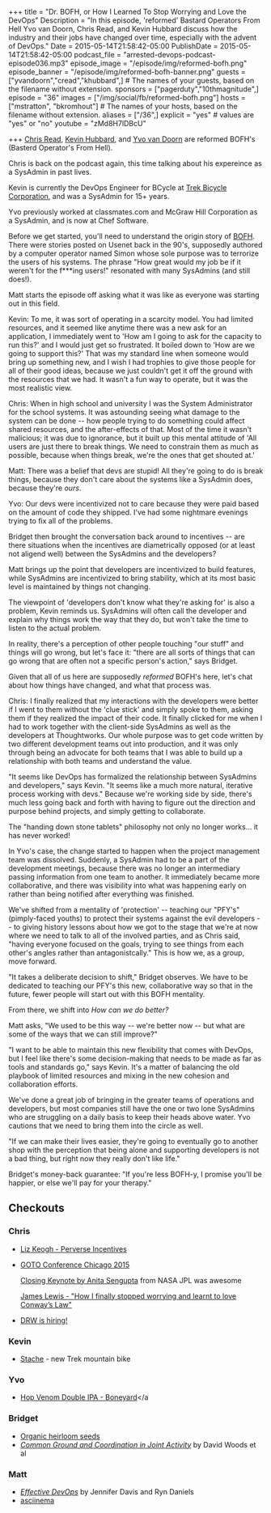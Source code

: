 +++
title = "Dr. BOFH, or How I Learned To Stop Worrying and Love the DevOps"
Description = "In this episode, 'reformed' Bastard Operators From Hell Yvo van Doorn, Chris Read, and Kevin Hubbard discuss how the industry and their jobs have changed over time, especially with the advent of DevOps."
Date = 2015-05-14T21:58:42-05:00
PublishDate = 2015-05-14T21:58:42-05:00
podcast_file = "arrested-devops-podcast-episode036.mp3"
episode_image = "/episode/img/reformed-bofh.png"
episode_banner = "/episode/img/reformed-bofh-banner.png"
guests = ["yvandoorn","cread","khubbard",] # The names of your guests, based on the filename without extension.
sponsors = ["pagerduty","10thmagnitude",]
episode = "36"
images = ["/img/social/fb/reformed-bofh.png"]
hosts = ["mstratton", "bkromhout"] # The names of your hosts, based on the filename without extension.
aliases = ["/36",]
explicit = "yes" # values are "yes" or "no"
youtube = "zMd8H7lDBcU"

+++
[Chris Read](https://twitter.com/cread), [Kevin Hubbard](https://twitter.com/kj_hubbard), and [Yvo van Doorn](https://twitter.com/yvov) are reformed BOFH's (Basterd Operator's From Hell).

Chris is back on the podcast again, this time talking about his expereince as a SysAdmin in past lives.

Kevin is currently the DevOps Engineer for BCycle at [Trek Bicycle Corporation](), and was a SysAdmin for 15+ years.

Yvo previously worked at classmates.com and McGraw Hill Corporation as a SysAdmin, and is now at Chef Software.

Before we get started, you'll need to understand the origin story of [BOFH](http://bofh.bjash.com/). There were stories posted on Usenet back in the 90's, supposedly authored by a computer operator named Simon whose sole purpose was to terrorize the users of his systems. The phrase "How great would my job be if it weren't for the f***ing users!" resonated with many SysAdmins (and still does!).

Matt starts the episode off asking what it was like as everyone was starting out in this field.

Kevin: To me, it was sort of operating in a scarcity model. You had limited resources, and it seemed like anytime there was a new ask for an application, I immediately went to 'How am I going to ask for the capacity to run this?' and I would just get so frustrated. It boiled down to 'How are we going to support this?' That was my standard line when someone would bring up something new, and I wish I had trophies to give those people for all of their good ideas, because we just couldn't get it off the ground with the resources that we had. It wasn't a fun way to operate, but it was the most realistic view.

Chris: When in high school and university I was the System Administrator for the school systems. It was astounding seeing what damage to the system can be done -- how people trying to do something could affect shared resources, and the after-effects of that. Most of the time it wasn't malicious; it was due to ignorance, but it built up this mental attitude of 'All users are just there to break things. We need to constrain them as much as possible, because when things break, we're the ones that get shouted at.'

Matt: There was a belief that devs are stupid! All they're going to do is break things, because they don't care about the systems like a SysAdmin does, because they're _ours_.

Yvo: Our devs were incentivized not to care because they were paid based on the amount of code they shipped. I've had some nightmare evenings trying to fix all of the problems.

Bridget then brought the conversation back around to incentives -- are there situations when the incentives are diametrically opposed (or at least not aligend well) between the SysAdmins and the developers?

Matt brings up the point that developers are incentivized to build features, while SysAdmins are incentivized to bring stability, which at its most basic level is maintained by things not changing.

The viewpoint of 'developers don't know what they're asking for' is also a problem, Kevin reminds us. SysAdmins will often call the developer and explain why things work the way that they do, but won't take the time to listen to the actual problem.

In reality, there's a perception of other people touching "our stuff" and things will go wrong, but let's face it: "there are all sorts of things that can go wrong that are often not a specific person's action," says Bridget.

Given that all of us here are supposedly _reformed_ BOFH's here, let's chat about how things have changed, and what that process was.

Chris: I finally realized that my interactions with the developers were better if I went to them without the 'clue stick' and simply spoke to them, asking them if they realized the impact of their code. It finally clicked for me when I had to work together with the client-side SysAdmins as well as the developers at Thoughtworks. Our whole purpose was to get code written by two different development teams out into production, and it was only through being an advocate for both teams that I was able to build up a relationship with both teams and understand the value.

"It seems like DevOps has formalized the relationship between SysAdmins and developers," says Kevin. "It seems like a much more natural, iterative process working with devs." Because we're working side by side, there's much less going back and forth with having to figure out the direction and purpose behind projects, and simply getting to collaborate.

The "handing down stone tablets" philosophy not only no longer works... it has never worked!

In Yvo's case, the change started to happen when the project management team was dissolved. Suddenly, a SysAdmin had to be a part of the development meetings, because there was no longer an intermediary passing information from one team to another. It immediately became more collaborative, and there was visibility into what was happening early on rather than being notified after everything was finished.

We've shifted from a mentality of 'protection' -- teaching our "PFY's" (pimply-faced youths) to protect their systems against the evil developers -- to giving history lessons about how we got to the stage that we're at now where we need to talk to all of the involved parties, and as Chris said, "having everyone focused on the goals, trying to see things from each other's angles rather than antagonistcally." This is how we, as a group, move forward.

"It takes a deliberate decision to shift," Bridget observes. We have to be dedicated to teaching our PFY's this new, collaborative way so that in the future, fewer people will start out with this BOFH mentality.

From there, we shift into _How can we do better?_

Matt asks, "We used to be this way -- we're better now -- but what are some of the ways that we can still improve?"

"I want to be able to maintain this new flexibility that comes with DevOps, but I feel like there's some decision-making that needs to be made as far as tools and standards go," says Kevin. It's a matter of balancing the old playbook of limited resources and mixing in the new cohesion and collaboration efforts.

We've done a great job of bringing in the greater teams of operations and developers, but most companies still have the one or two lone SysAdmins who are struggling on a daily basis to keep their heads above water. Yvo cautions that we need to bring them into the circle as well.

"If we can make their lives easier, they're going to eventually go to another shop with the perception that being alone and supporting developers is not a bad thing, but right now they really don't like life."

Bridget's money-back guarantee: "If you're less BOFH-y, I promise you'll be happier, or else we'll pay for your therapy."


## Checkouts
### Chris
* [Liz Keogh - Perverse Incentives](http://www.infoq.com/presentations/Learning-and-Perverse-Incentives)
* [GOTO Conference Chicago 2015](https://gotocon.com/chicago-2015)

    [Closing Keynote by Anita Sengupta](https://www.youtube.com/watch?v=BT6nwP1CofU) from NASA JPL was awesome

    [James Lewis - "How I finally stopped worrying and learnt to love Conway’s Law"](https://www.youtube.com/watch?v=l1tyfb5we7I)

* [DRW is hiring!](http://drw.com/careers/)

### Kevin
* [Stache](http://www.trekbikes.com/us/en_US/bikes/mountain-bikes/trail-mountain-bikes/stache/stache-9-8/p/2025000-2017/) - new Trek mountain bike

### Yvo
* [Hop Venom Double IPA - Boneyard](http://www.beeradvocate.com/beer/profile/23066/72750/)</a

### Bridget
* [Organic heirloom seeds](http://www.seedsavers.org)
* [_Common Ground and Coordination in Joint Activity_](http://csel.eng.ohio-state.edu/woods/distributed/CG%20final.pdf) by David Woods et al

### Matt
* [_Effective DevOps_](http://shop.oreilly.com/product/0636920039846.do) by Jennifer Davis and Ryn Daniels
* [asciinema](https://asciinema.org/)

